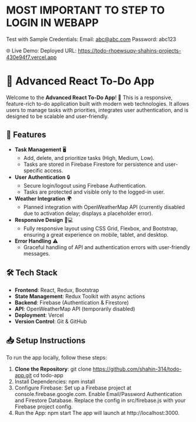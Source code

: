 # MOST IMPORTANT TO STEP TO LOGIN IN WEBAPP #
  Test with Sample Credentials:
  Email: abc@abc.com
  Password: abc123

🌐 Live Demo:
Deployed URL: https://todo-rhoewsuqv-shahins-projects-430e94f7.vercel.app

# 🌟 Advanced React To-Do App

Welcome to the **Advanced React To-Do App**! 🎉 This is a responsive, feature-rich to-do application built with modern web technologies. It allows users to manage tasks with priorities, integrates user authentication, and is designed to be scalable and user-friendly.

## 🚀 Features

- **Task Management** 🖥️
  - Add, delete, and prioritize tasks (High, Medium, Low).
  - Tasks are stored in Firebase Firestore for persistence and user-specific access.
- **User Authentication** 🔒
  - Secure login/logout using Firebase Authentication.
  - Tasks are protected and visible only to the logged-in user.
- **Weather Integration** 🌍
  - Planned integration with OpenWeatherMap API (currently disabled due to activation delay; displays a placeholder error).
- **Responsive Design** 📱💻
  - Fully responsive layout using CSS Grid, Flexbox, and Bootstrap, ensuring a great experience on mobile, tablet, and desktop.
- **Error Handling** ⚠️
  - Graceful handling of API and authentication errors with user-friendly messages.

## 🛠️ Tech Stack

- **Frontend**: React, Redux, Bootstrap
- **State Management**: Redux Toolkit with async actions
- **Backend**: Firebase (Authentication & Firestore)
- **API**: OpenWeatherMap API (temporarily disabled)
- **Deployment**: Vercel
- **Version Control**: Git & GitHub

## 📥 Setup Instructions

To run the app locally, follow these steps:

1. **Clone the Repository**:
   git clone https://github.com/shahin-314/todo-app.git
   cd todo-app
2. Install Dependencies:
   npm install
3. Configure Firebase:
   Set up a Firebase project at console.firebase.google.com.
   Enable Email/Password Authentication and Firestore Database.
   Replace the config in src/firebase.js with your Firebase project config.
4. Run the App:
   npm start
The app will launch at http://localhost:3000.


